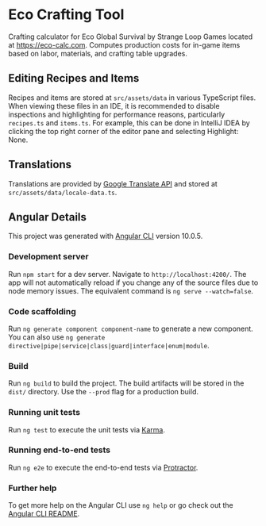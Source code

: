 # Eco Crafting Tool

Crafting calculator for Eco Global Survival by Strange Loop Games located at https://eco-calc.com. Computes production
costs for in-game items based on labor, materials, and crafting table upgrades.

## Editing Recipes and Items

Recipes and items are stored at `src/assets/data` in various TypeScript files. When viewing these files in an IDE, it is recommended to disable inspections and highlighting for performance reasons, particularly `recipes.ts` and `items.ts`. For example, this can be done in IntelliJ IDEA by clicking the top right corner of the editor pane and selecting Highlight: None.

## Translations

Translations are provided by [Google Translate API](https://cloud.google.com/translate/docs/basic/translate-text-basic) and stored
at `src/assets/data/locale-data.ts`.

## Angular Details

This project was generated with [Angular CLI](https://github.com/angular/angular-cli) version 10.0.5.

### Development server

Run `npm start` for a dev server. Navigate to `http://localhost:4200/`. The app will not automatically reload if you change
any of the source files due to node memory issues. The equivalent command is `ng serve --watch=false`.

### Code scaffolding

Run `ng generate component component-name` to generate a new component. You can also
use `ng generate directive|pipe|service|class|guard|interface|enum|module`.

### Build

Run `ng build` to build the project. The build artifacts will be stored in the `dist/` directory. Use the `--prod` flag for a production build.

### Running unit tests

Run `ng test` to execute the unit tests via [Karma](https://karma-runner.github.io).

### Running end-to-end tests

Run `ng e2e` to execute the end-to-end tests via [Protractor](http://www.protractortest.org/).

### Further help

To get more help on the Angular CLI use `ng help` or go check out the [Angular CLI README](https://github.com/angular/angular-cli/blob/master/README.md).
